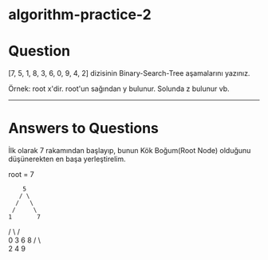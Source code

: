 # algorithm-practice-2

# Question 
[7, 5, 1, 8, 3, 6, 0, 9, 4, 2] dizisinin Binary-Search-Tree aşamalarını yazınız.

Örnek: root x'dir. root'un sağından y bulunur. Solunda z bulunur vb.

-----------------------------------------------------------------------------------------------------------------

# Answers to Questions

İlk olarak 7 rakamından başlayıp, bunun Kök Boğum(Root Node) olduğunu düşünerekten en başa yerleştirelim.

root = 7

        5
       / \
      /   \ 
     /     \
    1       7
   / \     / \
  0   3   6   8
     / \       \
    2   4       9
